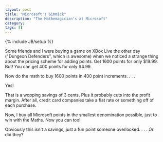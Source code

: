 ```yaml
---
layout: post
title: "Microsoft's Gimmick"
description: "The Mathemagician's at Microsoft"
category: 
tags: []
---
```

{% include JB/setup %}

Some friends and I were buying a game on XBox Live the other day ("Dungeon 
Defenders", which is awesome) when we noticed a strange thing about the 
pricing scheme for adding points.  Get 1600 points for only $19.99.  But!
You can get 400 points for only $4.99.

Now do the math to buy 1600 points in 400 point increments. . . .

Yes!

That is a wopping savings of 3 cents.  Plus it probably cuts into the profit 
margin.  After all, credit card companies take a flat rate or something off
of each purchase.  

Now, I buy all Microsoft points in the smallest denomination possible, just 
to win with the Maths.  Now you can too!

Obviously this isn't a savings, just a fun point someone overlooked. . . .
Or did they?
